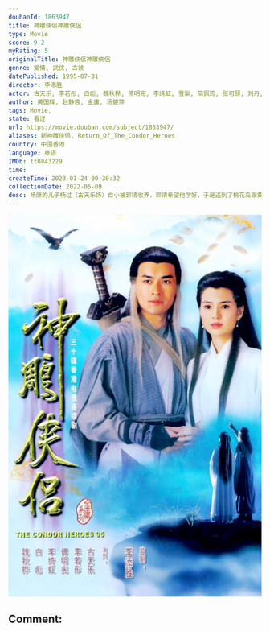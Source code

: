 ```yaml
---
doubanId: 1863947
title: 神雕侠侣神雕俠侶
type: Movie
score: 9.2
myRating: 5
originalTitle: 神雕侠侣神雕俠侶
genre: 爱情, 武侠, 古装
datePublished: 1995-07-31
director: 李添胜
actor: 古天乐, 李若彤, 白彪, 魏秋桦, 傅明宪, 李绮虹, 雪梨, 简佩筠, 张可颐, 刘丹, 郭德信, 詹秉熙, 朱铁和, 骆应钧, 吴家辉, 李家强, 戴志伟, 江毅, 黄仲匡, 张翼, 苏玉华, 黎耀祥, 李国麟, 吴家乐, 李子雄, 何洁珊, 李耀景, 冯晓文, 刘江, 李丽丽, 陈启泰, 蔡云霞, 李桂英, 黄智贤, 刘家辉, 冯素波, 骏雄, 李子奇, 关菁, 张鸿昌, 罗兰, 张延, 黎汉持, 马海伦, 蔡国庆, 鲁振顺, 焦雄, 麦子云, 陈狄克, 廖丽丽, 陈安莹, 虞天伟, 博君, 游飙, 吕剑光, 孙季卿, 区岳, 罗君左, 戴少民, 邓汝超, 伍文生, 汤俊明, 张宏伟, 薛纯基, 何金灵, 谭一清, 陈中坚, 梁健平, 谈佩珊, 黄恺欣, 戴耀明, 陆希扬, 黄天铎, 麦嘉伦, 邓煜荣, 刘桂芳, 郑家生, 于枫, 石云, 张汉斌, 韩平, 李国沅, 朱伟达, 陈展鹏, 郑雷, 王维德, 梁雪湄, 郭卓桦, 何浩源, 冯瑞珍, 凌汉, 何美好, 林敬刚, 梁钦棋, 梁启智, 梁少秋, 李海生, 杜燕歌, 张济平, 于小华, 王启德, 陶吉新
author: 黄国辉, 赵静蓉, 金庸, 汤健萍
tags: Movie, 
state: 看过
url: https://movie.douban.com/subject/1863947/
aliases: 新神雕侠侣, Return_Of_The_Condor_Heroes
country: 中国香港
language: 粤语
IMDb: tt0843229
time: 
createTime: 2023-01-24 00:30:32
collectionDate: 2022-05-09
desc: 杨康的儿子杨过（古天乐饰）自小被郭靖收养，郭靖希望他学好，于是送到了桃花岛跟黄药诗学习。杨过在桃花岛上整日被郭芙和大、小武欺负，一气之下独自出走了。杨过被古墓派的小龙女（李若彤饰）收留，认她作姑姑...
---
```


![image](assets/p2565268370.jpg)

Comment: 
---

